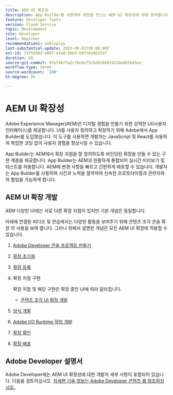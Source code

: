 ```yaml
---
title: AEM UI 확장성
description: App Builder를 사용하여 확장을 만드는 AEM UI 확장성에 대해 알아봅니다.
feature: Developer Tools
version: Cloud Service
topic: Development
role: Developer
level: Beginner
recommendations: noDisplay
last-substantial-update: 2023-06-02T00:00:00Z
exl-id: 73f5d90d-e007-41a0-9bb3-b8f36a9b1547
duration: 58
source-git-commit: 9fef4b77a2c70c8cf525d42686f4120e481945ee
workflow-type: tm+mt
source-wordcount: '240'
ht-degree: 0%

---
```


# AEM UI 확장성

Adobe Experience Manager(AEM)은 디지털 경험을 만들기 위한 강력한 UI(사용자 인터페이스)를 제공합니다. UI를 사용자 정의하고 확장하기 위해 Adobe에서 App Builder를 도입했습니다. 이 도구를 사용하면 개발자는 JavaScript 및 React를 사용하여 복잡한 코딩 없이 사용자 경험을 향상시킬 수 있습니다.

App Builder는 AEM에서 확장 지점을 잘 정의하도록 바인딩된 확장을 만들 수 있는 구현 계층을 제공합니다. App Builder는 AEM과 원활하게 통합되어 실시간 미리보기 및 테스트를 허용합니다. AEM에 변경 사항을 빠르고 간편하게 배포할 수 있습니다. 개발자는 App Builder를 사용하여 시간과 노력을 절약하여 신속한 프로토타이핑과 관련자와의 협업을 가능하게 합니다.

## AEM UI 확장 개발

AEM 다양한 UI에는 서로 다른 확장 지점이 있지만 기본 개념은 동일합니다.

아래에 연결된 비디오 및 연습에서는 다양한 활동을 보여주기 위해 콘텐츠 조각 콘솔 확장 의 사용을 보여 줍니다. 그러나 위에서 설명한 개념은 모든 AEM UI 확장에 적용할 수 있습니다.

1. [Adobe Developer 콘솔 프로젝트 만들기](./adobe-developer-console-project.md)
1. [확장 초기화](./app-initialization.md)
1. [확장 등록](./extension-registration.md)
1. 확장 지점 구현

   확장 지점 및 해당 구현은 확장 중인 UI에 따라 달라집니다.

   + [콘텐츠 조각 UI 확장 개발](./content-fragments/overview.md)

1. [양식 개발](./modal.md)
1. [Adobe I/O Runtime 작업 개발](./runtime-action.md)
1. [확장 확인](./verify.md)
1. [확장 배포](./deploy.md)

## Adobe Developer 설명서

Adobe Developer에는 AEM UI 확장성에 대한 개발자 세부 사항이 포함되어 있습니다. 다음을 검토하십시오. [자세한 기술 정보는 Adobe Developer 콘텐츠 를 참조하십시오.](https://developer.adobe.com/uix/docs/).
